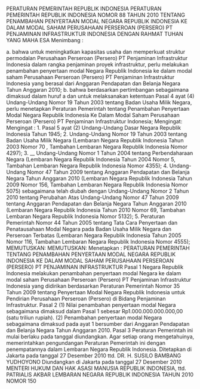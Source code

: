 PERATURAN PEMERINTAH REPUBLIK INDONESIA PERATURAN PEMERINTAH REPUBLIK INDONESIA NOMOR 88 TAHUN 2010 TENTANG PENAMBAHAN PENYERTAAN MODAL NEGARA REPUBLIK INDONESIA KE DALAM MODAL SAHAM PERUSAHAAN PERSEROAN (PERSERO) PT PENJAMINAN INFRASTRUKTUR INDONESIA
DENGAN RAHMAT TUHAN YANG MAHA ESA
Menimbang :

a. bahwa untuk meningkatkan kapasitas usaha dan memperkuat struktur permodalan Perusahaan Perseroan (Persero) PT Penjaminan Infrastruktur Indonesia dalam rangka penjaminan proyek infrastruktur, perlu melakukan penambahan penyertaan modal Negara Republik Indonesia ke dalam modal saham Perusahaan Perseroan (Persero) PT Penjaminan Infrastruktur Indonesia yang berasal dari Anggaran Pendapatan dan Belanja Negara Tahun Anggaran 2010;
b. bahwa berdasarkan pertimbangan sebagaimana dimaksud dalam huruf a dan untuk melaksanakan ketentuan Pasal 4 ayat (4) Undang-Undang Nomor 19 Tahun 2003 tentang Badan Usaha Milik Negara, perlu menetapkan Peraturan Pemerintah tentang Penambahan Penyertaan Modal Negara Republik Indonesia Ke Dalam Modal Saham Perusahaan Perseroan (Persero) PT Penjaminan Infrastruktur Indonesia;
Mengingat:
 Mengingat : 1. Pasal 5 ayat (2) Undang-Undang Dasar Negara Republik Indonesia Tahun 1945;
2. Undang-Undang Nomor 19 Tahun 2003 tentang Badan Usaha Milik Negara (Lembaran Negara Republik Indonesia Tahun 2003 Nomor 70 _,_ Tambahan Lembaran Negara Republik Indonesia Nomor 4297);
3. __ Undang-Undang Nomor 1 Tahun 2004 tentang Perbendaharaan Negara (Lembaran Negara Republik Indonesia Tahun 2004 Nomor 5, Tambahan Lembaran Negara Republik Indonesia Nomor 4355);
4. Undang-Undang Nomor 47 Tahun 2009 tentang Anggaran Pendapatan dan Belanja Negara Tahun Anggaran 2010 (Lembaran Negara Republik Indonesia Tahun 2009 Nomor 156, Tambahan Lembaran Negara Republik Indonesia Nomor 5075) sebagaimana telah diubah dengan Undang-Undang Nomor 2 Tahun 2010 tentang Perubahan Atas Undang-Undang Nomor 47 Tahun 2009 tentang Anggaran Pendapatan dan Belanja Negara Tahun Anggaran 2010 (Lembaran Negara Republik Indonesia Tahun 2010 Nomor 69, Tambahan Lembaran Negara Republik Indonesia Nomor 5132);
5. Peraturan Pemerintah Nomor 44 Tahun 2005 tentang Tata Cara Penyertaan dan Penatausahaan Modal Negara pada Badan Usaha Milik Negara dan Perseroan Terbatas (Lembaran Negara Republik Indonesia Tahun 2005 Nomor 116, Tambahan Lembaran Negara Republik Indonesia Nomor 4555);
MEMUTUSKAN:
MEMUTUSKAN:
 Menetapkan : PERATURAN PEMERINTAH TENTANG PENAMBAHAN PENYERTAAN MODAL NEGARA REPUBLIK INDONESIA KE DALAM MODAL SAHAM PERUSAHAAN PERSEROAN (PERSERO) PT PENJAMINAN INFRASTRUKTUR
Pasal 1
Negara Republik Indonesia melakukan penambahan penyertaan modal Negara ke dalam modal saham Perusahaan Perseroan (Persero) PT Penjaminan Infrastruktur Indonesia yang didirikan berdasarkan Peraturan Pemerintah Nomor 35 Tahun 2009 tentang Penyertaan Modal Negara Republik Indonesia untuk Pendirian Perusahaan Perseroan (Persero) di Bidang Penjaminan Infrastruktur.
Pasal 2
(1) Nilai penambahan penyertaan modal Negara sebagaimana dimaksud dalam Pasal 1 sebesar Rp1.000.000.000.000,00 (satu triliun rupiah).
(2) Penambahan penyertaan modal Negara sebagaimana dimaksud pada ayat 1 bersumber dari Anggaran Pendapatan dan Belanja Negara Tahun Anggaran 2010.
Pasal 3
Peraturan Pemerintah ini mulai berlaku pada tanggal diundangkan.
Agar setiap orang mengetahuinya, memerintahkan pengundangan Peraturan Pemerintah ini dengan penempatannya dalam Lembaran Negara Republik Indonesia. Ditetapkan di Jakarta pada tanggal 27 Desember 2010 ttd. DR. H. SUSILO BAMBANG YUDHOYONO Diundangkan di Jakarta pada tanggal 27 Desember 2010 MENTERI HUKUM DAN HAK ASASI MANUSIA REPUBLIK INDONESIA, ttd. PATRIALIS AKBAR LEMBARAN NEGARA REPUBLIK INDONESIA TAHUN 2010 NOMOR 150